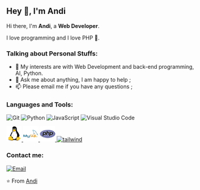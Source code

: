 ## Hey 👋, I'm Andi

Hi there, I'm **Andi**, a **Web Developer**.

I love programming and I love PHP 💯.

### Talking about Personal Stuffs:

- 🤔 My interests are with Web Development and back-end programming, AI, Python.
- 💬 Ask me about anything, I am happy to help ;
- 📫 Please email me if you have any questions ;

### Languages and Tools:

![Git](https://img.shields.io/badge/Git-F05032?style=flat-square&logo=Git&logoColor=white)
![Python](https://img.shields.io/badge/Python-3776AB?style=flat-square&logo=Python&logoColor=white)
![JavaScript](https://img.shields.io/badge/JavaScript-F7DF1E?style=flat-square&logo=JavaScript&logoColor=white)
![Visual Studio Code](https://img.shields.io/badge/Visual_Studio_Code-007ACC?style=flat-square&logo=Visual-Studio-Code&logoColor=white)
<p align="left"> <a href="https://www.linux.org/" target="_blank" rel="noreferrer"> <img src="https://raw.githubusercontent.com/devicons/devicon/master/icons/linux/linux-original.svg" alt="linux" width="40" height="40"/> </a> <a href="https://www.mysql.com/" target="_blank" rel="noreferrer"> <img src="https://raw.githubusercontent.com/devicons/devicon/master/icons/mysql/mysql-original-wordmark.svg" alt="mysql" width="40" height="40"/> </a> <a href="https://www.php.net" target="_blank" rel="noreferrer"> <img src="https://raw.githubusercontent.com/devicons/devicon/master/icons/php/php-original.svg" alt="php" width="40" height="40"/> </a> <a href="https://tailwindcss.com/" target="_blank" rel="noreferrer"> <img src="https://www.vectorlogo.zone/logos/tailwindcss/tailwindcss-icon.svg" alt="tailwind" width="40" height="40"/> </a> </p>


### Contact me:
[![Email](https://img.shields.io/badge/iamandicakolli@gmail.com-D14836?style=flat-square&logo=gmail&logoColor=white)](mailto:iamandicakolli@gmail.com)

⭐️ From [Andi ](https://github.com/AndiCakolli)
